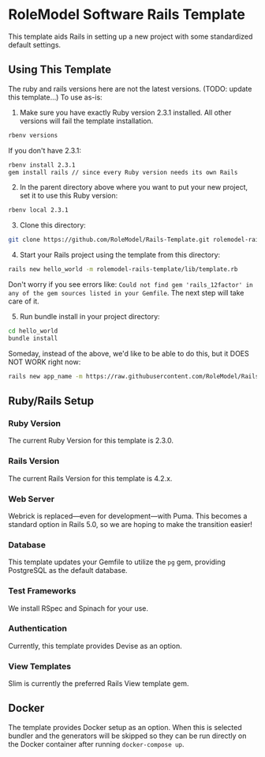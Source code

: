 # RoleModel Software Rails Template

This template aids Rails in setting up a new project with some standardized
default settings.

## Using This Template
The ruby and rails versions here are not the latest versions. (TODO: update this template...) To use as-is:

1. Make sure you have exactly Ruby version 2.3.1 installed. All other versions will fail the template installation.
```bash
rbenv versions
```
If you don't have 2.3.1:
```bash
rbenv install 2.3.1
gem install rails // since every Ruby version needs its own Rails
```

2. In the parent directory above where you want to put your new project, set it to use this Ruby version:
```bash
rbenv local 2.3.1
```

3. Clone this directory:
```bash
git clone https://github.com/RoleModel/Rails-Template.git rolemodel-rails-template
```

4. Start your Rails project using the template from this directory:
```bash
rails new hello_world -m rolemodel-rails-template/lib/template.rb
```
Don't worry if you see errors like: `Could not find gem 'rails_12factor' in any of the gem sources listed in your Gemfile`. The next step will take care of it.

5. Run bundle install in your project directory:
```bash
cd hello_world
bundle install
```

Someday, instead of the above, we'd like to be able to do this, but it DOES NOT WORK right now:
```bash
rails new app_name -m https://raw.githubusercontent.com/RoleModel/Rails-Template/master/lib/template.rb
```

## Ruby/Rails Setup

### Ruby Version

The current Ruby Version for this template is 2.3.0.

### Rails Version

The current Rails Version for this template is 4.2.x.

### Web Server

Webrick is replaced—even for development—with Puma. This becomes a standard
option in Rails 5.0, so we are hoping to make the transition easier!

### Database

This template updates your Gemfile to utilize the `pg` gem, providing
PostgreSQL as the default database.

### Test Frameworks

We install RSpec and Spinach for your use.

### Authentication

Currently, this template provides Devise as an option.

### View Templates

Slim is currently the preferred Rails View template gem.

## Docker

The template provides Docker setup as an option.  When this is selected bundler and the generators will be skipped so they can be run directly on the Docker container after running `docker-compose up`.
